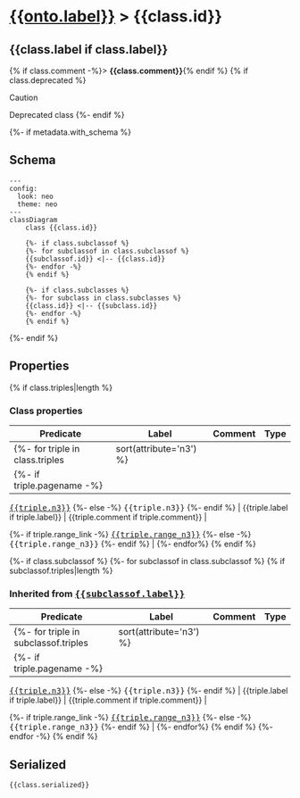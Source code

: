 # [{{onto.label}}]({{class.to_root_path}}{{onto.pagename}}) > {{class.id}}
<a name="{{class.id}}"></a>
## {{class.label if class.label}}

{% if class.comment -%}> **{{class.comment}}**{% endif %}
{% if class.deprecated %}
> [!CAUTION]
> Deprecated class
{%- endif %}

{%- if metadata.with_schema %}

## Schema

```mermaid
---
config:
  look: neo
  theme: neo
---
classDiagram
    class {{class.id}}
    
    {%- if class.subclassof %}
    {%- for subclassof in class.subclassof %}
    {{subclassof.id}} <|-- {{class.id}}
    {%- endfor -%}
    {% endif %}
    
    {%- if class.subclasses %}
    {%- for subclass in class.subclasses %}
    {{class.id}} <|-- {{subclass.id}}
    {%- endfor -%}
    {% endif %}
```
{%- endif %}

## Properties
{% if class.triples|length %}
### Class properties
| Predicate | Label | Comment | Type |
| -------------------------------- | -------------------------------- | ------------------------------------ | ---- |
| {%- for triple in class.triples | sort(attribute='n3') %} |
| {%- if triple.pagename -%}
<kbd>[{{triple.n3}}]({{class.to_root_path}}{{triple.pagename}})</kbd>
{%- else -%}
<kbd>{{triple.n3}}</kbd>
{%- endif %} | {{triple.label if triple.label}} | {{triple.comment if triple.comment}} |

{%- if triple.range_link -%}
<kbd>[{{triple.range_n3}}]({{class.to_root_path}}{{triple.range_link}})</kbd>
{%- else -%}
<kbd>{{triple.range_n3}}</kbd>
{%- endif %} |
{%- endfor%}
{% endif %}

{%- if class.subclassof %}
{%- for subclassof in class.subclassof %}
  {% if subclassof.triples|length %}
### Inherited from <kbd>[**{{subclassof.label}}**](../{{subclassof.pagename}}.md)</kbd>
| Predicate | Label | Comment | Type |
| -------------------------------- | -------------------------------- | ------------------------------------ | ---- |
| {%- for triple in subclassof.triples | sort(attribute='n3') %} |
| {%- if triple.pagename -%}
<kbd>[{{triple.n3}}]({{class.to_root_path}}{{triple.pagename}})</kbd>
{%- else -%}
<kbd>{{triple.n3}}</kbd>
{%- endif %} | {{triple.label if triple.label}} | {{triple.comment if triple.comment}} |

{%- if triple.range_link -%}
<kbd>[{{triple.range_n3}}]({{class.to_root_path}}{{triple.range_link}})</kbd>
{%- else -%}
<kbd>{{triple.range_n3}}</kbd>
{%- endif %} |
{%- endfor%}
{% endif %}
{%- endfor -%}
{% endif %}


## Serialized

```ttl
{{class.serialized}}
```
